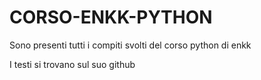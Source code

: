 # CORSO-ENKK-PYTHON
Sono presenti tutti i compiti svolti del corso python di enkk

I testi si trovano sul suo github
